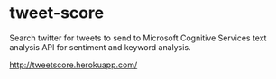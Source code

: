 # tweet-score

Search twitter for tweets to send to Microsoft Cognitive Services text analysis API for sentiment and keyword analysis.

http://tweetscore.herokuapp.com/

